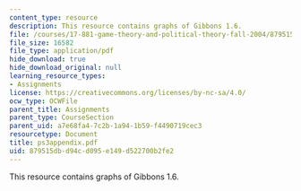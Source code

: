 ```yaml
---
content_type: resource
description: This resource contains graphs of Gibbons 1.6.
file: /courses/17-881-game-theory-and-political-theory-fall-2004/879515dbd94cd095e149d522700b2fe2_ps3appendix.pdf
file_size: 16582
file_type: application/pdf
hide_download: true
hide_download_original: null
learning_resource_types:
- Assignments
license: https://creativecommons.org/licenses/by-nc-sa/4.0/
ocw_type: OCWFile
parent_title: Assignments
parent_type: CourseSection
parent_uid: a7e68fa4-7c2b-1a94-1b59-f4490719cec3
resourcetype: Document
title: ps3appendix.pdf
uid: 879515db-d94c-d095-e149-d522700b2fe2
---
```

This resource contains graphs of Gibbons 1.6.